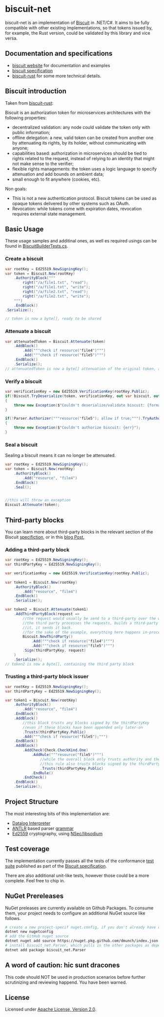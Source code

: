 
# biscuit-net

biscuit-net is an implementation of [Biscuit](https://github.com/biscuit-auth/biscuit) in .NET/C#. It aims to be fully compatible with other existing implementations, so that tokens issued by, for example, the Rust version, could be validated by this library and vice versa.

## Documentation and specifications

- [biscuit website](https://www.biscuitsec.org) for documentation and examples
- [biscuit specification](https://github.com/biscuit-auth/biscuit)
- [biscuit-rust](https://github.com/biscuit-auth/biscuit-rust) for some more technical details.


## Biscuit introduction 

Taken from [biscuit-rust](https://github.com/biscuit-auth/biscuit-rust): 

Biscuit is an authorization token for microservices architectures with the following properties:

- decentralized validation: any node could validate the token only with public information;
- offline delegation: a new, valid token can be created from another one by attenuating its rights, by its holder, without communicating with anyone;
- capabilities based: authorization in microservices should be tied to rights related to the request, instead of relying to an identity that might not make sense to the verifier;
- flexible rights managements: the token uses a logic language to specify attenuation and add bounds on ambient data;
- small enough to fit anywhere (cookies, etc).

Non goals:

- This is not a new authentication protocol. Biscuit tokens can be used as opaque tokens delivered by other systems such as OAuth.
- Revocation: while tokens come with expiration dates, revocation requires external state management.


## Basic Usage

These usage samples and additinal ones, as well es required usings can be found in  [BiscuitBuilderTests.cs](tests/tests/BiscuitBuilderTests.cs).

### Create a biscuit
```csharp
var rootKey = Ed25519.NewSigningKey();
var token = Biscuit.New(rootKey)
    .AuthorityBlock("""
        right("/a/file1.txt", "read");
        right("/a/file1.txt", "write");
        right("/a/file2.txt", "read");
        right("/a/file2.txt", "write");
    """)
    .EndBlock()
.Serialize();

// token is now a byte[], ready to be shared
```

### Attenuate a biscuit
```csharp
var attenuatedToken = Biscuit.Attenuate(token)
    .AddBlock()
        .Add("""check if resource("file4")""")
        .Add("""check if resource("file5")""")
    .EndBlock()
    .Serialize();
// attenuatedToken is now a byte[] attenuation of the original token, and ready to be shared
```

### Verify a biscuit
```csharp
var verificationKey = new Ed25519.VerificationKey(rootKey.Public);
if(!Biscuit.TryDeserialize(token, verificationKey, out var biscuit, out var formatErr))
{
    throw new Exception($"Couldn't deserialize/validate biscuit: {formatErr}");
}

if(!Parser.Authorizer("""resource("file5"); allow if true;""").TryAuthorize(biscuit, out err))
{
    throw new Exception($"Couldn't authorize biscuit: {err}");
}
```

### Seal a biscuit

Sealing a biscuit means it can no longer be attenuated. 

```csharp
var rootKey = Ed25519.NewSigningKey();        
var token = Biscuit.New(rootKey)
    .AuthorityBlock()
        .Add("resource", "file4")
    .EndBlock()
    .Seal();


//this will throw an exception
Biscuit.Attenuate(token);
```

## Third-party blocks

You can learn more about third-party blocks in the relevant section of the Biscuit [specifiction](https://github.com/biscuit-auth/biscuit/blob/master/SPECIFICATIONS.md#appending-a-third-party-block), or in this [blog Post.](https://www.biscuitsec.org/blog/third-party-blocks-why-how-when-who/)

### Adding a third-party block

```csharp
var rootKey = Ed25519.NewSigningKey();
var thirdPartyKey = Ed25519.NewSigningKey();

var verificationKey = new Ed25519.VerificationKey(rootKey.Public);        
        
var token1 = Biscuit.New(rootKey)
    .AuthorityBlock()
        .Add("resource", "file4")
    .EndBlock()
    .Serialize();

var token2 = Biscuit.Attenuate(token1)
    .AddThirdPartyBlock(request => 
        //the request would usually be send to a third-party over the wire
        //the third party processes the requests, builds a third-party block, signs
        //it, it sends it back.
        //for the sake of the example, everything here happens in-process
        Biscuit.NewThirdParty()
            .Add("""check if resource("file4")""")
            .Add("""check if resource("file5")""")
        .Sign(thirdPartyKey, request)
    )
    .Serialize();
// token2 is now a byte[], containing the third party block
```

### Trusting a third-party block issuer

```csharp
var rootKey = Ed25519.NewSigningKey();
var thirdPartyKey = Ed25519.NewSigningKey();

var token1 = Biscuit.New(rootKey)
    .AuthorityBlock()
        .Add("resource", "file4")                
    .EndBlock()
    .AddBlock()
        //this block trusts any blocks signed by the thirdPartyKey
        //even if these blocks have been appended only later-on 
        .Trusts(thirdPartyKey.Public)
        .Add("""check if resource("file5");""")
    .EndBlock()
    .AddBlock()                
        .AddCheck(Check.CheckKind.One)
            .AddRule("""resource("file5")""")
                //while the overall block only trusts authority and the authorizer
                //this rule also trusts blocks signed by the thirdPartyKey
                .Trusts(thirdPartyKey.Public)
            .EndRule()
        .EndCheck()
    .EndBlock()
    .Serialize();
```

## Project Structure

The most interesting bits of this implementation are:
- [Datalog Interpreter](src/lib/Datalog)
- [ANTLR](https://www.antlr.org/) based parser [grammar](src/parser/Datalog.g4)
- [Ed2559](src/lib/Ed25519.cs) cryptography, using [NSec/libsodium](https://nsec.rocks/)

## Test coverage

The implementation currently passes all the tests of the conformance [test suite](https://github.com/biscuit-auth/biscuit/tree/master/samples/current) published as part of the [Biscuit specification](https://github.com/biscuit-auth/biscuit/blob/master/SPECIFICATIONS.md).

There are also additional unit-like tests, however those could be a more complete. Feel free to chip in.

## NuGet Prereleases

NuGet preleases are currently available on Github Packages. To consume them, your project needs to configure an additional NuGet source like follows.

```sh
# create a new project-specif nuget.config, if you don't already have one
dotnet new nugetconfig  
# add the GitHub nuget source 
dotnet nuget add source https://nuget.pkg.github.com/dmunch/index.json   
# install biscuit_net.Parser, which pulls in the other packages as dependies and is required for the examples to work 
dotnet add package biscuit_net.Parser
```

## A word of caution: hic sunt dracones

This code should NOT be used in production scenarios before further scrutinizing and reviewing happend. You have been warned. 

## License

Licensed under [Apache License, Version 2.0](./LICENSE).
